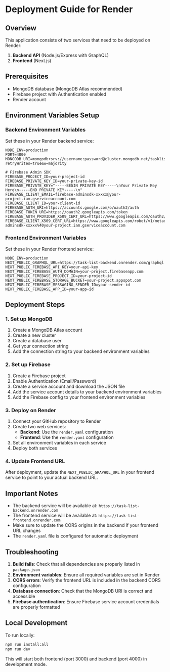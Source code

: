 # Deployment Guide for Render

## Overview
This application consists of two services that need to be deployed on Render:
1. **Backend API** (Node.js/Express with GraphQL)
2. **Frontend** (Next.js)

## Prerequisites
- MongoDB database (MongoDB Atlas recommended)
- Firebase project with Authentication enabled
- Render account

## Environment Variables Setup

### Backend Environment Variables
Set these in your Render backend service:

```
NODE_ENV=production
PORT=4000
MONGODB_URI=mongodb+srv://username:password@cluster.mongodb.net/tasklist?retryWrites=true&w=majority

# Firebase Admin SDK
FIREBASE_PROJECT_ID=your-project-id
FIREBASE_PRIVATE_KEY_ID=your-private-key-id
FIREBASE_PRIVATE_KEY="-----BEGIN PRIVATE KEY-----\nYour Private Key Here\n-----END PRIVATE KEY-----\n"
FIREBASE_CLIENT_EMAIL=firebase-adminsdk-xxxxx@your-project.iam.gserviceaccount.com
FIREBASE_CLIENT_ID=your-client-id
FIREBASE_AUTH_URI=https://accounts.google.com/o/oauth2/auth
FIREBASE_TOKEN_URI=https://oauth2.googleapis.com/token
FIREBASE_AUTH_PROVIDER_X509_CERT_URL=https://www.googleapis.com/oauth2/v1/certs
FIREBASE_CLIENT_X509_CERT_URL=https://www.googleapis.com/robot/v1/metadata/x509/firebase-adminsdk-xxxxx%40your-project.iam.gserviceaccount.com
```

### Frontend Environment Variables
Set these in your Render frontend service:

```
NODE_ENV=production
NEXT_PUBLIC_GRAPHQL_URL=https://task-list-backend.onrender.com/graphql
NEXT_PUBLIC_FIREBASE_API_KEY=your-api-key
NEXT_PUBLIC_FIREBASE_AUTH_DOMAIN=your-project.firebaseapp.com
NEXT_PUBLIC_FIREBASE_PROJECT_ID=your-project-id
NEXT_PUBLIC_FIREBASE_STORAGE_BUCKET=your-project.appspot.com
NEXT_PUBLIC_FIREBASE_MESSAGING_SENDER_ID=your-sender-id
NEXT_PUBLIC_FIREBASE_APP_ID=your-app-id
```

## Deployment Steps

### 1. Set up MongoDB
1. Create a MongoDB Atlas account
2. Create a new cluster
3. Create a database user
4. Get your connection string
5. Add the connection string to your backend environment variables

### 2. Set up Firebase
1. Create a Firebase project
2. Enable Authentication (Email/Password)
3. Create a service account and download the JSON file
4. Add the service account details to your backend environment variables
5. Add the Firebase config to your frontend environment variables

### 3. Deploy on Render
1. Connect your GitHub repository to Render
2. Create two web services:
   - **Backend**: Use the `render.yaml` configuration
   - **Frontend**: Use the `render.yaml` configuration
3. Set all environment variables in each service
4. Deploy both services

### 4. Update Frontend URL
After deployment, update the `NEXT_PUBLIC_GRAPHQL_URL` in your frontend service to point to your actual backend URL.

## Important Notes

- The backend service will be available at: `https://task-list-backend.onrender.com`
- The frontend service will be available at: `https://task-list-frontend.onrender.com`
- Make sure to update the CORS origins in the backend if your frontend URL changes
- The `render.yaml` file is configured for automatic deployment

## Troubleshooting

1. **Build fails**: Check that all dependencies are properly listed in `package.json`
2. **Environment variables**: Ensure all required variables are set in Render
3. **CORS errors**: Verify the frontend URL is included in the backend CORS configuration
4. **Database connection**: Check that the MongoDB URI is correct and accessible
5. **Firebase authentication**: Ensure Firebase service account credentials are properly formatted

## Local Development
To run locally:
```bash
npm run install:all
npm run dev
```

This will start both frontend (port 3000) and backend (port 4000) in development mode. 